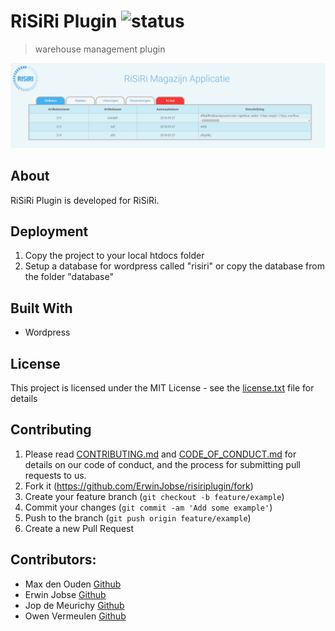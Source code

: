 # RiSiRi Plugin ![status](https://travis-ci.com/ErwinJobse/risiriplugin.svg?branch=beta)
> warehouse management plugin

![](risiri.PNG)

## About
RiSiRi Plugin is developed for RiSiRi. 


## Deployment
1. Copy the project to your local htdocs folder
2. Setup a database for wordpress called "risiri" or copy the database from the folder "database" 

## Built With
* Wordpress


## License
This project is licensed under the MIT License - see the [license.txt](license.txt) file for details

## Contributing
1. Please read [CONTRIBUTING.md](CONTRIBUTING.md) and [CODE_OF_CONDUCT.md](CODE_OF_CONDUCT.md) for details on our code of conduct, and the process for submitting pull requests to us.
2. Fork it (<https://github.com/ErwinJobse/risiriplugin/fork>)
3. Create your feature branch (`git checkout -b feature/example`)
4. Commit your changes (`git commit -am 'Add some example'`)
5. Push to the branch (`git push origin feature/example`)
6. Create a new Pull Request

## Contributors: 
* Max den Ouden [Github](https://github.com/MextroNL)
* Erwin Jobse [Github](https://github.com/ErwinJobse)
* Jop de Meurichy [Github](https://github.com/jopdm)
* Owen Vermeulen [Github](https://github.com/gitjehub12)
